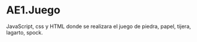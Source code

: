 # AE1.Juego
JavaScript, css y HTML donde se realizara el juego de piedra, papel, tijera, lagarto, spock.
